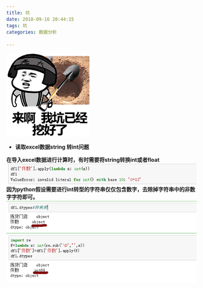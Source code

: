 ```yaml
---
title: 坑
date: 2018-09-16 20:44:15
tags: 坑
categories: 数据分析

---
```

![](/photos/mebug/mainbug.jpg)
- <b>读取excel数据string 转int问题 
	
在导入excel数据进行计算时，有时需要将string转换int或者float
![](/photos/mebug/0916.png)
因为python假设需要进行int转型的字符串仅仅包含数字，去除掉字符串中的非数字字符即可。
![](/photos/mebug/091602.png)